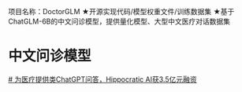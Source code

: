 项目名称：DoctorGLM
★开源实现代码/模型权重文件/训练数据集
★基于ChatGLM-6B的中文问诊模型，提供量化模型、大型中文医疗对话数据集
# 中文问诊模型

[# 为医疗提供类ChatGPT问答，Hippocratic AI获3.5亿元融资](https://mp.weixin.qq.com/s/1SiqLSaadpYgc8AIj1atcw)
